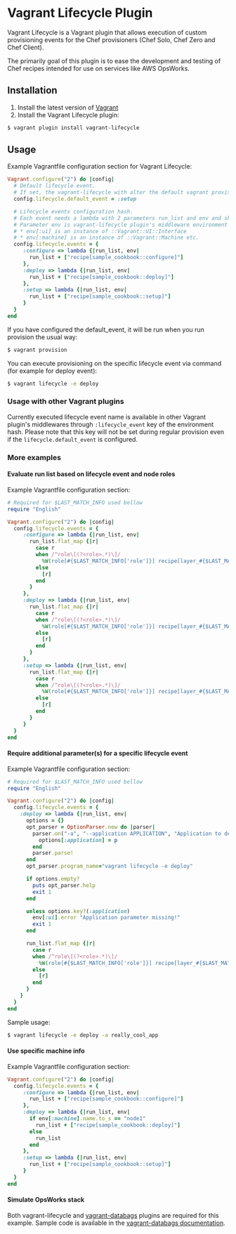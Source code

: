 # Vagrant Lifecycle Plugin

Vagrant Lifecycle is a Vagrant plugin that allows execution of custom provisioning events for the Chef provisioners 
(Chef Solo, Chef Zero and Chef Client).

The primarily goal of this plugin is to ease the development and testing of Chef recipes intended for use on services
like AWS OpsWorks.

## Installation

1. Install the latest version of [Vagrant](https://www.vagrantup.com/downloads.html)
2. Install the Vagrant Lifecycle plugin:

  ```sh
  $ vagrant plugin install vagrant-lifecycle
  ```

## Usage

Example Vagrantfile configuration section for Vagrant Lifecycle:

```ruby
Vagrant.configure("2") do |config|
  # Default lifecycle event. 
  # If set, the vagrant-lifecycle with alter the default vagrant provision run list.
  config.lifecycle.default_event = :setup

  # Lifecycle events configuration hash.
  # Each event needs a lambda with 2 parameters run_list and env and should return the new run list
  # Parameter env is vagrant-lifecycle plugin's middleware environment hash with various interesting keys:
  # * env[:ui] is an instance of ::Vagrant::UI::Interface
  # * env[:machine] is an instance of ::Vagrant::Machine etc.
  config.lifecycle.events = {
     :configure => lambda {|run_list, env|
       run_list + ["recipe[sample_cookbook::configure]"]
     },
     :deploy => lambda {|run_list, env|
       run_list + ["recipe[sample_cookbook::deploy]"]
     },
     :setup => lambda {|run_list, env|
       run_list + ["recipe[sample_cookbook::setup]"]
     }
  }
end
```

If you have configured the default_event, it will be run when you run provision the usual way:

```bash
$ vagrant provision
```

You can execute provisioning on the specific lifecycle event via command (for example for deploy event):

```bash
$ vagrant lifecycle -e deploy
```

### Usage with other Vagrant plugins

Currently executed lifecycle event name is available in other Vagrant plugin's middlewares through `:lifecycle_event` 
key of the environment hash. Please note that this key will not be set during regular provision even if the
`lifecycle.default_event` is configured.

### More examples

#### Evaluate run list based on lifecycle event and node roles 

Example Vagrantfile configuration section:

```ruby
# Required for $LAST_MATCH_INFO used bellow
require "English"

Vagrant.configure("2") do |config|
  config.lifecycle.events = {
     :configure => lambda {|run_list, env|
       run_list.flat_map {|r|
         case r
         when /^role\[(?<role>.*)\]/
           %W(role[#{$LAST_MATCH_INFO['role']}] recipe[layer_#{$LAST_MATCH_INFO['role']}::configure])
         else
           [r]
         end
       }
     },
     :deploy => lambda {|run_list, env|
       run_list.flat_map {|r|
         case r
         when /^role\[(?<role>.*)\]/
           %W(role[#{$LAST_MATCH_INFO['role']}] recipe[layer_#{$LAST_MATCH_INFO['role']}::configure] recipe[layer_#{$LAST_MATCH_INFO['role']}::deploy])
         else
           [r]
         end
       }
     },
     :setup => lambda {|run_list, env|
       run_list.flat_map {|r|
         case r
         when /^role\[(?<role>.*)\]/
           %W(role[#{$LAST_MATCH_INFO['role']}] recipe[layer_#{$LAST_MATCH_INFO['role']}::setup])
         else
           [r]
         end
       }
     }
  }
end
```

#### Require additional parameter(s) for a specific lifecycle event

Example Vagrantfile configuration section:

```ruby
# Required for $LAST_MATCH_INFO used bellow
require "English"

Vagrant.configure("2") do |config|
  config.lifecycle.events = {
    :deploy => lambda {|run_list, env|
      options = {}
      opt_parser = OptionParser.new do |parser|
        parser.on("-a", "--application APPLICATION", "Application to deploy") do |p|
          options[:application] = p
        end
        parser.parse!
      end
      opt_parser.program_name="vagrant lifecycle -e deploy"

      if options.empty?
        puts opt_parser.help
        exit 1
      end

      unless options.key?(:application)
        env[:ui].error "Application parameter missing!"
        exit 1
      end

      run_list.flat_map {|r|
        case r
        when /^role\[(?<role>.*)\]/
          %W(role[#{$LAST_MATCH_INFO['role']}] recipe[layer_#{$LAST_MATCH_INFO['role']}::configure] recipe[layer_#{$LAST_MATCH_INFO['role']}::deploy_#{options[:application]}])
        else
          [r]
        end
      }
    }        
  }
end
```

Sample usage:

```bash
$ vagrant lifecycle -e deploy -a really_cool_app
```

#### Use specific machine info

Example Vagrantfile configuration section:

```ruby
Vagrant.configure("2") do |config|
  config.lifecycle.events = {
     :configure => lambda {|run_list, env|
       run_list + ["recipe[sample_cookbook::configure]"]
     },
     :deploy => lambda {|run_list, env|
       if env[:machine].name.to_s == "node1"
         run_list + ["recipe[sample_cookbook::deploy]"]
       else
         run_list
       end
     },
     :setup => lambda {|run_list, env|
       run_list + ["recipe[sample_cookbook::setup]"]
     }
  }
end
```

#### Simulate OpsWorks stack

Both vagrant-lifecycle and [vagrant-databags](https://github.com/nstojiljkovic/vagrant-databags) plugins are required for
this example. Sample code is available in the 
[vagrant-databags documentation](https://github.com/nstojiljkovic/vagrant-databags#simulate-opsworks-stack).